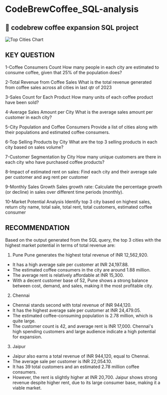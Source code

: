 # CodeBrewCoffee_SQL-analysis
## 📸 codebrew coffee expansion SQL project
![Top Cities Chart]()







## KEY QUESTION
1-Coffee Consumers Count
How many people in each city are estimated to consume coffee, given that 25% of the population does?

2-Total Revenue from Coffee Sales
What is the total revenue generated from coffee sales across all cities in last qtr of 2023

3-Sales Count for Each Product
How many units of each coffee product have been sold?

4-Average Sales Amount per City
What is the average sales amount per customer in each city?

5-City Population and Coffee Consumers
Provide a list of cities along with their populations and estimated coffee consumers.

6-Top Selling Products by City
What are the top 3 selling products in each city based on sales
volume?

7-Customer Segmentation by City
How many unique customers are there in each city who have
purchased coffee products?

8-Impact of estimated rent on sales:
Find each city and their average sale per customer and avg rent per
customer

9-Monthly Sales Growth
Sales growth rate: Calculate the percentage growth (or
decline) in sales over different time periods (monthly).

10-Market Potential Analysis
Identify top 3 city based on highest sales, return city
name, total sale, total rent, total customers, estimated
coffee consumer

## RECOMMENDATION
Based on the output generated from the SQL query, the top 3 cities with the highest market potential
in terms of total revenue are:

1. Pune
Pune generates the highest total revenue of INR 12,562,920.
- It has a high average sale per customer at INR 24,197.88.
- The estimated coffee consumers in the city are around 1.88 million.
- The average rent is relatively affordable at INR 15,300.
- With a decent customer base of 52, Pune shows a strong balance between cost, demand, and
sales, making it the most profitable city.

2. Chennai
- Chennai stands second with total revenue of INR 944,120.
- It has the highest average sale per customer at INR 24,479.05.
- The estimated coffee-consuming population is 2.78 million, which is quite large.
- The customer count is 42, and average rent is INR 17,000.
Chennai's high spending customers and large audience indicate a high potential for expansion.

3. Jaipur
- Jaipur also earns a total revenue of INR 944,120, equal to Chennai.
- The average sale per customer is INR 22,054.10.
- It has 39 total customers and an estimated 2.78 million coffee consumers.
- However, the rent is slightly higher at INR 20,700.
Jaipur shows strong revenue despite higher rent, due to its large consumer base, making it a
viable market.
